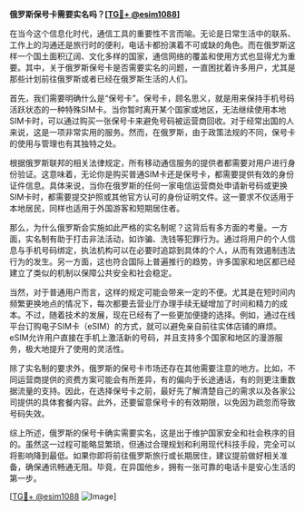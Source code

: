 **俄罗斯保号卡需要实名吗？[[TG💪+ @esim1088](https://t.me/s/esim1088)]**

在当今这个信息化时代，通信工具的重要性不言而喻。无论是日常生活中的联系、工作上的沟通还是旅行时的便利，电话卡都扮演着不可或缺的角色。而在俄罗斯这样一个国土面积辽阔、文化多样的国家，通信网络的覆盖和使用方式也显得尤为重要。其中，关于俄罗斯保号卡是否需要实名的问题，一直困扰着许多用户，尤其是那些计划前往俄罗斯或者已经在俄罗斯生活的人们。

首先，我们需要明确什么是“保号卡”。保号卡，顾名思义，就是用来保持手机号码活跃状态的一种特殊SIM卡。当你暂时离开某个国家或地区，无法继续使用本地SIM卡时，可以通过购买一张保号卡来避免号码被运营商回收。对于经常出国的人来说，这是一项非常实用的服务。然而，在俄罗斯，由于政策法规的不同，保号卡的使用与管理也有其独特之处。

根据俄罗斯联邦的相关法律规定，所有移动通信服务的提供者都需要对用户进行身份验证。这意味着，无论你是购买普通SIM卡还是保号卡，都需要提供有效的身份证件信息。具体来说，当你在俄罗斯的任何一家电信运营商处申请新号码或更换SIM卡时，都需要提交护照或其他官方认可的身份证明文件。这一要求不仅适用于本地居民，同样也适用于外国游客和短期居住者。

那么，为什么俄罗斯会实施如此严格的实名制呢？这背后有多方面的考量。一方面，实名制有助于打击非法活动，如诈骗、洗钱等犯罪行为。通过将用户的个人信息与手机号码绑定，执法机构可以在必要时追踪到具体的个人，从而有效遏制违法行为的发生。另一方面，这也符合国际上普遍推行的趋势，许多国家和地区都已经建立了类似的机制以保障公共安全和社会稳定。

当然，对于普通用户而言，这样的规定可能会带来一定的不便。尤其是在短时间内频繁更换地点的情况下，每次都要去营业厅办理手续无疑增加了时间和精力的成本。不过，随着技术的发展，现在已经有了一些更加便捷的选择。例如，通过在线平台订购电子SIM卡（eSIM）的方式，就可以避免亲自前往实体店铺的麻烦。eSIM允许用户直接在手机上激活新的号码，并且支持多个国家和地区的漫游服务，极大地提升了使用的灵活性。

除了实名制的要求外，俄罗斯的保号卡市场还存在其他需要注意的地方。比如，不同运营商提供的资费方案可能会有所差异，有的偏向于长途通话，有的则更注重数据流量的支持。因此，在选择保号卡之前，最好先了解清楚自己的需求以及各家公司提供的具体套餐内容。此外，还要留意保号卡的有效期限，以免因为疏忽而导致号码失效。

综上所述，俄罗斯的保号卡确实需要实名，这是出于维护国家安全和社会秩序的目的。虽然这一过程可能略显繁琐，但通过合理规划和利用现代科技手段，完全可以将影响降到最低。如果你即将前往俄罗斯旅行或长期居住，建议提前做好相关准备，确保通讯畅通无阻。毕竟，在异国他乡，拥有一张可靠的电话卡是安心生活的第一步。

[[TG💪+ @esim1088](https://t.me/s/esim1088) ![Image](https://i.postimg.cc/4NQfJmqS/Snipaste-2025-05-13-00-14-12.png)]